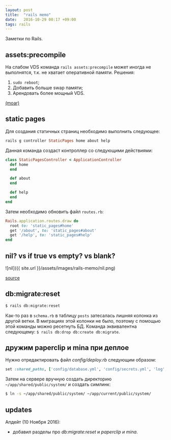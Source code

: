 ```yaml
---
layout: post
title:  "rails memo"
date:   2016-10-29 00:17 +09:00
tags: rails
---
```


Заметки по Rails.

## assets:precompile

На слабом VDS команда `rails assets:precompile` может иногда не выполнятся, т.к. не хватает оперативной памяти. Решения:

1. `sudo reboot`;
2. Добавить больше swap памяти;
3. Арендовать более мощный VDS.

[(moar)](http://stackoverflow.com/questions/14991365/command-failed-with-status-when-precompiling-assets)

## static pages

Для создания статичных страниц необходимо выполнить следующее:

```ruby
rails g controller StaticPages home about help
```

Данная команда создаст контроллер со следующими действиями:

```ruby
class StaticPagesController < ApplicationController
  def home
  end

  def about
  end

  def help
  end
end
```

Затем необходимо обновить файл `routes.rb`:

```ruby
Rails.application.routes.draw do
  root to: 'static_pages#home'
  get '/about', to: 'static_pages#about'
  get '/help', to: 'static_pages#help'
end
```

## nil? vs if true vs empty? vs blank?

![nil]({{ site.url }}/assets/images/rails-memo/nil.png)

[source](http://stackoverflow.com/questions/885414/a-concise-explanation-of-nil-v-empty-v-blank-in-ruby-on-rails)

## db:migrate:reset

```bash
$ rails db:migrate:reset
```

Как-то раз в `schema.rb` в таблицу `posts` затесалась лишняя колонка из другой ветки. В миграциях этой колонки не было, поэтому с помощью этой команды можно ресетнуть БД. Команда эквивалентна следующему: `$ rails db:drop db:create db:migrate`.

## дружим paperclip и mina при деплое

Нужно отредактировать файл *config/deploy.rb* следующим образом:

```ruby
set :shared_paths, ['config/database.yml', 'config/secrets.yml', 'log', 'public/system']
```

Затем на сервере вручную создать директорию `~/app/shared/public/system/` и создать симлинк:

```bash
$ ln -s ~/app/shared/public/system/ ~/app/current/public/system/
```

## updates

Апдейт (10 Ноября 2016):

  - добавил разделы про *db:migrate:reset* и *paperclip и mina*.
